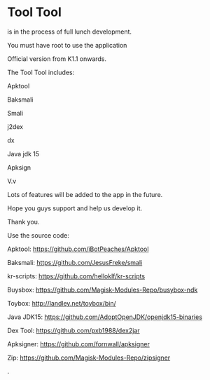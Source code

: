 # Tool Tool

is in the process of full lunch development.

You must have root to use the application




Official version from K1.1 onwards.



The Tool Tool includes:

Apktool

Baksmali

Smali

j2dex

dx

Java jdk 15

Apksign

V.v

Lots of features will be added to the app in the future.

Hope you guys support and help us develop it.

Thank you.

Use the source code:

Apktool: https://github.com/iBotPeaches/Apktool

Baksmali: https://github.com/JesusFreke/smali

kr-scripts: https://github.com/helloklf/kr-scripts

Buysbox: https://github.com/Magisk-Modules-Repo/busybox-ndk

Toybox: http://landley.net/toybox/bin/

Java JDK15: https://github.com/AdoptOpenJDK/openjdk15-binaries

Dex Tool: https://github.com/pxb1988/dex2jar

Apksigner: https://github.com/fornwall/apksigner

Zip: https://github.com/Magisk-Modules-Repo/zipsigner


.
